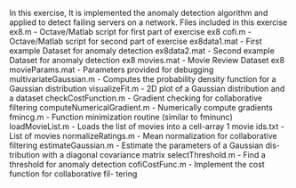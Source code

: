 In this exercise, It is implemented the anomaly detection algorithm and applied to detect failing servers on a network. Files included in this exerciseex8.m - Octave/Matlab script for first part of exerciseex8 cofi.m - Octave/Matlab script for second part of exercise ex8data1.mat - First example Dataset for anomaly detection ex8data2.mat - Second example Dataset for anomaly detectionex8 movies.mat - Movie Review Datasetex8 movieParams.mat - Parameters provided for debugging multivariateGaussian.m - Computes the probability density function for a Gaussian distributionvisualizeFit.m - 2D plot of a Gaussian distribution and a dataset checkCostFunction.m - Gradient checking for collaborative filtering computeNumericalGradient.m - Numerically compute gradients fmincg.m - Function minimization routine (similar to fminunc) loadMovieList.m - Loads the list of movies into a cell-array1
movie ids.txt - List of moviesnormalizeRatings.m - Mean normalization for collaborative filtering 
estimateGaussian.m - Estimate the parameters of a Gaussian dis- tribution with a diagonal covariance matrix selectThreshold.m - Find a threshold for anomaly detectioncofiCostFunc.m - Implement the cost function for collaborative fil- tering